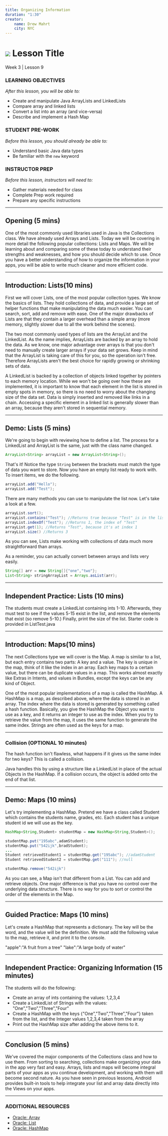 ```yaml
---
title: Organizing Information
duration: "1:30"
creator:
    name: Drew Mahrt
    city: NYC
---
```


# ![](https://ga-dash.s3.amazonaws.com/production/assets/logo-9f88ae6c9c3871690e33280fcf557f33.png) Lesson Title
Week 3 | Lesson 9

### LEARNING OBJECTIVES
*After this lesson, you will be able to:*
- Create and manipulate Java ArrayLists and LinkedLists
- Compare array and linked lists
- Convert a list into an array (and vice-versa)
- Describe and implement a Hash Map

### STUDENT PRE-WORK
*Before this lesson, you should already be able to:*
- Understand basic Java data types
- Be familiar with the `new` keyword

### INSTRUCTOR PREP
*Before this lesson, instructors will need to:*
- Gather materials needed for class
- Complete Prep work required
- Prepare any specific instructions

---
<a name="opening"></a>
## Opening (5 mins)

One of the most commonly used libraries used in Java is the Collections class. We have already used Arrays and Lists. Today we will be covering in more detail the following popular collections: Lists and Maps. We will be learning about and comparing some of these today to understand their strengths and weaknesses, and how you should decide which to use. Once you have a better understanding of how to organize the information in your apps, you will be able to write much cleaner and more efficient code.


***

<a name="introduction"></a>
## Introduction:  Lists(10 mins)

First we will cover Lists, one of the most popular collection types. We know the basics of lists. They hold collections of data, and provide a large set of helper functions that make manipulating the data much easier. You can search, sort, add and remove with ease. One of the major drawbacks of Lists are that they contain a larger overhead than a simple array (more memory, slightly slower due to all the work behind the scenes).

The two most commonly used types of lists are the ArrayList and the LinkedList. As the name implies, ArrayLists are backed by an array to hold the data. As we know, one major advantage over arrays is that you don't need to manually create larger arrays if your data set grows. Keep in mind that the ArrayList is taking care of this for you, so the operation isn't free. Therefore ArrayLists aren't the best choice for rapidly growing or shrinking sets of data.


A LinkedList is backed by a collection of objects linked together by pointers to each memory location. While we won't be going over how these are implemented, it is important to know that each element in the list is stored in empty spots in memory, so there is no need to worry about the changing size of the data set. Data is simply inserted and removed like links in a chain. Accessing a specific element in a linked list is generally slower than an array, because they aren't stored in sequential memory.


***

<a name="demo"></a>
## Demo: Lists (5 mins)

We're going to begin with reviewing how to define a list. The process for a LinkedList and ArrayList is the same, just with the class name changed.

``` java
ArrayList<String> arrayList = new ArrayList<String>();
```

That's it! Notice the type `String` between the brackets must match the type of data you want to store. Now you have an empty list ready to work with. To insert items, we do the following.

``` java
arrayList.add("Hello");
arrayList.add("Test");
```

There are many methods you can use to manipulate the list now. Let's take a look at a few.

``` java
arrayList.sort();
arrayList.contains("Test"); //Returns true because "Test" is in the list
arrayList.indexOf("Test"); //Returns 1, the index of "Test"
arrayList.get(1); //Returns "Test", because it's at index 1
arrayList.size() //Returns 3
```

As you can see, Lists make working with collections of data much more straightforward than arrays.

As a reminder, you can actually convert between arrays and lists very easily.

``` java
String[] arr = new String[]{"one","two"};
List<String> stringArrayList = Arrays.asList(arr);
```


***

<a name="guided-practice"></a>
## Independent Practice: Lists (10 mins)

The students must create a LinkedList containing ints 1-10. Afterwards, they must test to see if the values 5-15 exist in the list, and remove the elements that exist (so remove 5-10.) Finally, print the size of the list. Starter code is provided in ListTest.java


***

<a name="introduction"></a>
## Introduction:  Maps(10 mins)

The next Collections type we will cover is the Map. A map is similar to a list, but each entry contains two parts: A key and a value. The key is unique in the map, think of it like the index in an array. Each key maps to a certain value, but there can be duplicate values in a map. This works almost exactly like Extras in Intents, and values in Bundles, except the keys can be any kind of Object.

One of the most popular implementations of a map is called the HashMap. A HashMap is a map, as described above, where the data is stored in an array. The index where the data is stored is generated by something called a hash function. Basically, you give the HashMap the Object you want to use as a key, and it returns an integer to use as the index. When you try to retrieve the value from the map, it uses the same function to generate the same index. Strings are often used as the keys for a map.


***


### Collision (OPTIONAL 10 minutes)

The hash function isn't flawless, what happens if it gives us the same index for two keys? This is called a collision.


Java handles this by using a structure like a LinkedList in place of the actual Objects in the HashMap. If a collision occurs, the object is added onto the end of that list.

***

<a name="demo"></a>
## Demo: Maps (10 mins)

Let's try implementing a HashMap. Pretend we have a class called Student which contains the students name, grades, etc. Each student has a unique student id we will use as the key.


``` java
HashMap<String,Student> studentMap = new HashMap<String,Student>();

studentMap.put("195abc",adamStudent);
studentMap.put("542ijk",bradStudent);
...
Student retrievedStudent1 = studentMap.get("195abc"); //adamStudent
Student retrievedStudent2 = studentMap.get("111"); //null

studentMap.remove("542ijk")

```
As you can see, a Map isn't that different from a List. You can add and retrieve objects. One major difference is that you have no control over the underlying data structure. There is no way for you to sort or control the order of the elements in the Map.


***

<a name="guided-practice"></a>
## Guided Practice: Maps (10 mins)

Let's create a HashMap that represents a dictionary. The key will be the word, and the value will be the definition. We must add the following value to the map, retrieve it, and print it to the console.

"apple":"A fruit from a tree"
"lake":"A large body of water"


***


<a name="ind-practice"></a>
## Independent Practice: Organizing Information (15 minutes)

The students will do the following:
  - Create an array of ints containing the values: 1,2,3,4
  - Create a LinkedList of Strings with the values: "One","Two","Three","Four"
  - Create a HashMap with the keys {"One","Two","Three","Four"} taken from the list, and the Integer values 1,2,3,4 taken from the array
  - Print out the HashMap size after adding the above items to it.


***

<a name="conclusion"></a>
## Conclusion (5 mins)

We've covered the major components of the Collections class and how to use them. From sorting to searching, collections make organizing your data in the app very fast and easy. Arrays, lists and maps will become integral parts of your apps as you continue development, and working with them will become second nature. As you have seen in previous lessons, Android provides built-in tools to help integrate your list and array data directly into the Views on your apps.

***

### ADDITIONAL RESOURCES
- [Oracle: Array](https://docs.oracle.com/javase/tutorial/java/nutsandbolts/arrays.html)
- [Oracle: List](https://docs.oracle.com/javase/8/docs/api/java/util/List.html)
- [Oracle: HashMap](https://docs.oracle.com/javase/8/docs/api/java/util/HashMap.html)
